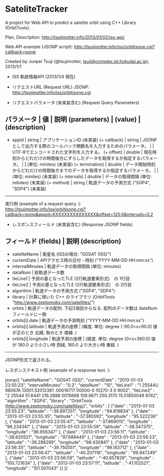 SateliteTracker
===============

A project for Web API to predict a satelite orbit using C++ Library (OrbitTools).

Plan, Description: http://tsujimotter.info/2013/01/02/iss-api/

Web API example (JSONP script): http://tsujimotter.info/iss/orbitjsonp.cgi?callback=jsonp 

Created by Junpei Tsuji (@tsujimotter, tsuji@complex.ist.hokudai.ac.jp), 2013/1/1


* ISS 軌跡情報API (2013/1/4 現在)


- リクエストURL (Request URL)
JSONP: http://tsujimotter.info/iss/orbitjsonp.cgi


- リクエストパラメータ (未実装含む) (Request Query Parameters)

 パラメータ 		| 値 		| 説明
 (parameters)	| (value)	| (description)
-------------------------------------------------------------------------------------------
+ appid			| string	| アプリケーションID (未実装)
(+ callback)	| string	| JSONPとして出力する際のコールバック関数名を入力するためのパラメータ。
				|			| UTF-8でエンコードされた文字列を入力する。
(+ offset) 		| double 	| 現在時刻からどれだけの時間後方にずらしたデータを取得するか指定するパラメータ。
				|			| (単位: minites) (未実装)
(+ termination)	| double	| データ開始時刻からどれだけの時間後方までのデータを取得するか指定するパラメータ。
				|			| (単位: minites) (未実装)
(+ intervals)	| double 	| データの取得間隔 (単位: mitutes) (未実装)
(+ method)		| string	| 軌道データの予測方式 ("SGP4", "SDP4") (未実装)
-------------------------------------------------------------------------------------------

実行例  (example of a request query. ):
http://tsujimotter.info/iss/orbitjsonp.cgi?callback=jsonp&appid=XXXXXXXXXXXXXXX&offset=120.0&intervals=0.2


- レスポンスフィールド (未実装含む) (Response JSONP fields)

 フィールド	 (fields)		| 説明 (description)
---------------------------------------------------------------------------------------------
+ sateliteName			| 衛星名 (ISSの場合: "GOSAT (ISS)")
+ currentDate   		| APIアクセス時の日付・時刻 ("YYYY-MM-DD HH:mm:ss")
+ intervalMinutes		| 軌道データの取得間隔 (単位: minutes)
+ dataNum				| 総軌道データ数
+ tleLine1				| 予測の基となったTLE (2行軌道要素形式)　の 1行目
+ tleLine2				| 予測の基となったTLE (2行軌道要素形式)　の 2行目
+ algorithm				| 軌道データの予測方式 ("SGP4", "SDP4")
+ library				| 計算に用いた C++ のライブラリ (OrbitTools "http://www.zeptomoby.com/satellites/")
+ orbits 				| 軌道データの配列. 下記3項目からなる. 配列のデータ数は dataNum フィールドに一致
+ orbits[i].date		| 軌道データの予測時刻 ("YYYY-MM-DD HH:mm:ss")
+ orbits[i].latitude	| 軌道予測の座標 
						| (緯度. 単位: degree [-90.0<x<90.0] 値が正のとき 北緯, 負のとき 南緯. )
+ orbits[i].longitude	| 軌道予測の座標 
						| (経度. 単位: degree [0<x<360.0] 値が 180.0 より小さい時 西経, 180.0 より大きい時 東経. )
---------------------------------------------------------------------------------------------


JSONP形式で返される。

レスポンステキスト例 (example of a response text. ):

jsonp({
	"sateliteName" : "GOSAT (ISS)",
	"currentDate" : "2013-01-03 23:55:23",
	"intervalMinutes" : "0.2",
	"dataNum" : "10",
	"tleLine1" : "1 25544U 98067A   13001.52012361  .00016717  00000-0  10270-3 0  9002",
	"tleLine2" : "2 25544  51.6441 216.2888 0015668 109.9671 250.3170 15.51850049  8742",
	"algorithm" : "SGP4",
	"library" : "OrbitTools (http://www.zeptomoby.com/satellites/)",
	"orbits" : [
		{"date" : "2013-01-03 23:55:23", "latitude" : "-36.897251", "longitude" : "94.819834" },
		{"date" : "2013-01-03 23:55:35", "latitude" : "-37.385592", "longitude" : "95.522236" },
		{"date" : "2013-01-03 23:55:47", "latitude" : "-37.869015", "longitude" : "96.234341" },
		{"date" : "2013-01-03 23:55:59", "latitude" : "-38.347375", "longitude" : "96.956347" },
		{"date" : "2013-01-03 23:56:11", "latitude" : "-38.820521", "longitude" : "97.688449" },
		{"date" : "2013-01-03 23:56:23", "latitude" : "-39.288299", "longitude" : "98.430841" },
		{"date" : "2013-01-03 23:56:35", "latitude" : "-39.750551", "longitude" : "99.183712" },
		{"date" : "2013-01-03 23:56:47", "latitude" : "-40.207116", "longitude" : "99.947249" },
		{"date" : "2013-01-03 23:56:59", "latitude" : "-40.657829", "longitude" : "100.721634" },
		{"date" : "2013-01-03 23:57:11", "latitude" : "-41.102521", "longitude" : "101.507043" }]
})

